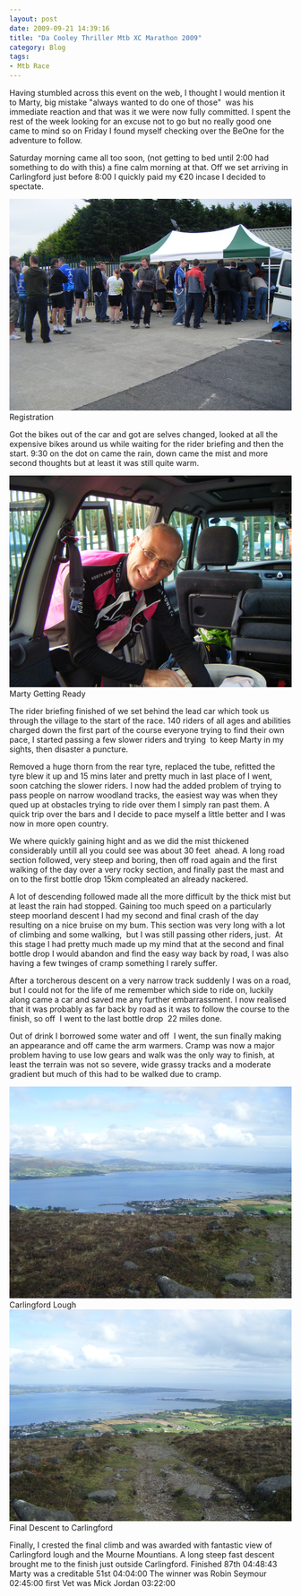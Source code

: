 ```yaml
---
layout: post
date: 2009-09-21 14:39:16
title: "Da Cooley Thriller Mtb XC Marathon 2009"
category: Blog
tags:
- Mtb Race
---
```


Having stumbled across this event on the web, I thought I would mention it to Marty, big mistake "always wanted to do one of those"  was his immediate reaction and that was it we were now fully committed. I spent the rest of the week looking for an excuse not to go but no really good one came to mind so on Friday I found myself checking over the BeOne for the adventure to follow.

Saturday morning came all too soon, (not getting to bed until 2:00 had something to do with this) a fine calm morning at that. Off we set arriving in Carlingford just before 8:00 I quickly paid my €20 incase I decided to spectate.

<div class="figure">
<img src="/images/2009/dscf0200.jpg" width="600">
Registration
</div>

Got the bikes out of the car and got are selves changed, looked at all the expensive bikes around us while waiting for the rider briefing and then the start. 9:30 on the dot on came the rain, down came the mist and more second thoughts but at least it was still quite warm.

<div class="figure">
<img src="/images/2009/dscf0198.jpg" width="600">
Marty Getting Ready 
</div>

The rider briefing finished of we set behind the lead car which took us through the village to the start of the race. 140 riders of all ages and abilities charged down the first part of the course everyone trying to find their own pace, I started passing a few slower riders and trying  to keep Marty in my sights, then disaster a puncture.

Removed a huge thorn from the rear tyre, replaced the tube, refitted the tyre blew it up and 15 mins later and pretty much in last place of I went, soon catching the slower riders. I now had the added problem of trying to pass people on narrow woodland tracks, the easiest way was when they qued up at obstacles trying to ride over them I simply ran past them. A quick trip over the bars and I decide to pace myself a little better and I was now in more open country.

We where quickly gaining hight and as we did the mist thickened considerably untill all you could see was about 30 feet  ahead. A long road section followed, very steep and boring, then off road again and the first walking of the day over a very rocky section, and finally past the mast and on to the first bottle drop 15km compleated an already nackered.

A lot of descending followed made all the more difficult by the thick mist but at least the rain had stopped. Gaining too much speed on a particularly steep moorland descent I had my second and final crash of the day resulting on a nice bruise on my bum. This section was very long with a lot of climbing and some walking,  but I was still passing other riders, just.  At this stage I had pretty much made up my mind that at the second and final bottle drop I would abandon and find the easy way back by road, I was also having a few twinges of cramp something I rarely suffer.

After a torcherous descent on a very narrow track suddenly I was on a road, but I could not for the life of me remember which side to ride on, luckily along came a car and saved me any further embarrassment. I now realised that it was probably as far back by road as it was to follow the course to the finish, so off  I went to the last bottle drop  22 miles done.

Out of drink I borrowed some water and off  I went, the sun finally making an appearance and off came the arm warmers. Cramp was now a major problem having to use low gears and walk was the only way to finish, at least the terrain was not so severe, wide grassy tracks and a moderate gradient but much of this had to be walked due to cramp.

<div class="figure">
<img src="/images/2009/dscf0206.jpg" width="600">
Carlingford Lough
</div>

<div class="figure">
<img src="/images/2009/dscf0204.jpg" width="600">
Final Descent to Carlingford
</div>

Finally, I crested the final climb and was awarded with fantastic view of Carlingford lough and the Mourne Mountians. A long steep fast descent brought me to the finish just outside Carlingford. Finished 87th 04:48:43 Marty was a creditable 51st 04:04:00 The winner was Robin Seymour 02:45:00 first Vet was Mick Jordan 03:22:00

